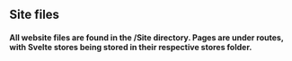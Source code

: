## Site files

#### All website files are found in the /Site directory. Pages are under routes, with Svelte stores being stored in their respective stores folder.